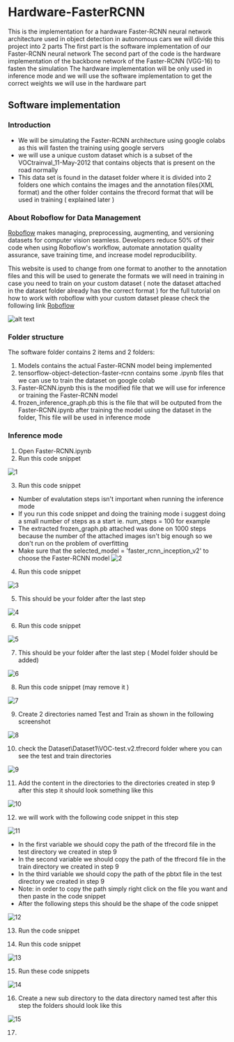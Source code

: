 # Hardware-FasterRCNN
This is the implementation for a hardware Faster-RCNN neural network architecture used in object detection in autonomous cars we will divide this project into 2 parts
The first part is the software implementation of our Faster-RCNN neural network
The second part of the code is the hardware implementation of the backbone network of the Faster-RCNN (VGG-16) to fasten the simulation 
The hardware implementation will be only used in inference mode and we will use the software implementation to get the correct weights we will 
use in the hardware part


## Software implementation

### Introduction


* We will be simulating the Faster-RCNN architecture using google colabs as this will fasten the training using google servers
* we will use a unique custom dataset which is a subset of the VOCtrainval_11-May-2012 that contains objects that is present on the road normally 
* This data set is found in the dataset folder where it is divided into 2 folders one which contains the images and the annotation files(XML format) and the 
other folder contains the tfrecord format that will be used in training ( explained later )


### About Roboflow for Data Management

[Roboflow](https://roboflow.ai) makes managing, preprocessing, augmenting, and versioning datasets for computer vision seamless.
Developers reduce 50% of their code when using Roboflow's workflow, automate annotation quality assurance, save training time, and increase model reproducibility.

This website is used to change from one format to another to the annotation files and this will be used to generate the formats we will need in training 
in case you need to train on your custom dataset ( note the dataset attached in the dataset folder already has the correct format )
for the full tutorial on how to work with roboflow with your custom dataset please check the following link [Roboflow](https://blog.roboflow.ai/getting-started-with-roboflow/)

![alt text](https://i.imgur.com/WHFqYSJ.png)


### Folder structure 

 
 The software folder contains 2 items and 2 folders:
 1. Models contains the actual Faster-RCNN model being implemented 
 2. tensorflow-object-detection-faster-rcnn contains some .ipynb files that we can use to train the dataset on google colab 
 3. Faster-RCNN.ipynb this is the modified file that we will use for inference or training the Faster-RCNN model
 4. frozen_inference_graph.pb this is the file that will be outputed from the Faster-RCNN.ipynb after training the model using the dataset in the folder, This file will be used in inference mode
 
### Inference mode

1. Open Faster-RCNN.ipynb
2. Run this code snippet 

 ![1](https://user-images.githubusercontent.com/65522542/84104467-08b05e00-aa16-11ea-976e-d5e781555cd4.PNG)

3. Run this code snippet 
 * Number of evalutation steps isn't important when running the inference mode
 * If you run this code snippet and doing the training mode i suggest doing a small number of steps as a start ie. num_steps = 100 for example
 * The extracted frozen_graph.pb attached was done on 1000 steps because the number of the attached images isn't big enough so we don't run on the problem of overfitting
 * Make sure that the selected_model = 'faster_rcnn_inception_v2' to choose the Faster-RCNN model
  ![2](https://user-images.githubusercontent.com/65522542/84105102-9b053180-aa17-11ea-9251-2b4d324c9f34.PNG)
  
4. Run this code snippet

 ![3](https://user-images.githubusercontent.com/65522542/84105675-4cf12d80-aa19-11ea-89ef-ef27a78664e9.PNG)
 
5. This should be your folder after the last step
 
 ![4](https://user-images.githubusercontent.com/65522542/84105780-a22d3f00-aa19-11ea-9945-2ddf8220d7f4.PNG)
 
6. Run this code snippet 

 ![5](https://user-images.githubusercontent.com/65522542/84105992-3bf4ec00-aa1a-11ea-9b2d-a62e30e4f467.PNG)
 
7. This should be your folder after the last step ( Model folder should be added)

 ![6](https://user-images.githubusercontent.com/65522542/84106084-7ced0080-aa1a-11ea-9f56-36a2289f7ada.PNG)
 
8. Run this code snippet (may remove it )

 ![7](https://user-images.githubusercontent.com/65522542/84106815-66e03f80-aa1c-11ea-843a-99bb9fdedd77.PNG)
 
9. Create 2 directories named Test and Train as shown in the following screenshot

 ![8](https://user-images.githubusercontent.com/65522542/84107269-79a74400-aa1d-11ea-9fa2-77ac0926f9ac.PNG)

10. check the Dataset\Dataset1\VOC-test.v2.tfrecord folder where you can see the test and train directories 

 ![9](https://user-images.githubusercontent.com/65522542/84108625-e8d26780-aa20-11ea-9f8c-3ea720171bd8.PNG)
 
11. Add the content in the directories to the directories created in step 9 after this step it should look something like this

 ![10](https://user-images.githubusercontent.com/65522542/84108737-351da780-aa21-11ea-9a73-d88aafa2e72d.PNG)

12. we will work with the following code snippet in this step 

 ![11](https://user-images.githubusercontent.com/65522542/84108977-dad11680-aa21-11ea-912d-12b857139893.PNG)

 * In the first variable we should copy the path of the tfrecord file in the test directory we created in step 9 
 * In the second variable we should copy the path of the tfrecord file in the train directory we created in step 9 
 * In the third variable we should copy the path of the pbtxt file in the test directory we created in step 9 
 * Note: in order to copy the path simply right click on the file you want and then paste in the code snippet 
 * After the following steps this should be the shape of the code snippet 
 
 ![12](https://user-images.githubusercontent.com/65522542/84109415-e3761c80-aa22-11ea-95c4-19ff5b4408db.PNG)
 
13. Run the code snippet 
 
14. Run this code snippet 
 
 ![13](https://user-images.githubusercontent.com/65522542/84109596-5384a280-aa23-11ea-86d8-94ce168b589d.PNG)

15. Run these code snippets 

![14](https://user-images.githubusercontent.com/65522542/84109716-947cb700-aa23-11ea-8282-587f27fc34c0.PNG)

16. Create a new sub directory to the data directory named test after this step the folders should look like this 

![15](https://user-images.githubusercontent.com/65522542/84110141-972bdc00-aa24-11ea-9ebe-a40bf9962ea5.PNG)

17.






















 
